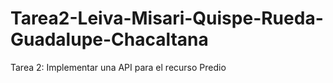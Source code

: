 # Tarea2-Leiva-Misari-Quispe-Rueda-Guadalupe-Chacaltana
Tarea 2:  Implementar una API para el recurso Predio  
